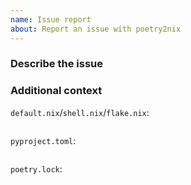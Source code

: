 ```yaml
---
name: Issue report
about: Report an issue with poetry2nix
---
```


<!--
Is this an issue in the style of "package "X fails to build"?

Most such issues aren't issues in poetry2nix as such, but rather an incomplete dependency specification.
We don't have the capacity to act on most such issues, they often require domain knowledge and they generate noise in the issue tracker.

Please take a look into known edge cases (https://github.com/nix-community/poetry2nix/blob/master/docs/edgecases.md),
maybe it's already solved or you find an inspiration for your own solution.
If you did not found your issue in list of known, then it will be more productive, faster and creates less burden on maintainer
if you first try to discuss your case in Matrix chat (you can find information about it in README).
Community will happily help to find soulution and if needed create issue or pull request
-->

### Describe the issue
<!-- A clear and concise description of what you expected to happen. -->

### Additional context

<!--
Note that while these aren't strict requirements it will heavily increase your chances to get an issue fixed if you include more context that makes it possible to recreate the issue.
-->

`default.nix`/`shell.nix`/`flake.nix`:
```
```

`pyproject.toml`:
```
```

`poetry.lock`:
```
```
